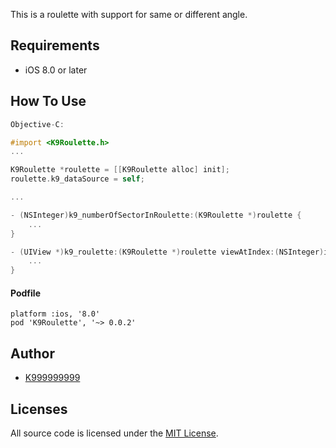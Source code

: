 This is a roulette with support for same or different angle.

## Requirements

- iOS 8.0 or later

## How To Use

```objective-c
Objective-C:

#import <K9Roulette.h>
...

K9Roulette *roulette = [[K9Roulette alloc] init];
roulette.k9_dataSource = self;

...

- (NSInteger)k9_numberOfSectorInRoulette:(K9Roulette *)roulette {
    ...
}

- (UIView *)k9_roulette:(K9Roulette *)roulette viewAtIndex:(NSInteger)index {
    ...
}

```

#### Podfile
```
platform :ios, '8.0'
pod 'K9Roulette', '~> 0.0.2'
```

## Author
- [K999999999](https://github.com/K999999999)

## Licenses

All source code is licensed under the [MIT License](https://github.com/K999999999/K9RouletteDemo/blob/master/LICENSE).
